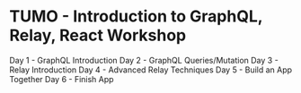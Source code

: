 # TUMO - Introduction to GraphQL, Relay, React Workshop

Day 1 - GraphQL Introduction
Day 2 - GraphQL Queries/Mutation
Day 3 - Relay Introduction
Day 4 - Advanced Relay Techniques
Day 5 - Build an App Together
Day 6 - Finish App
